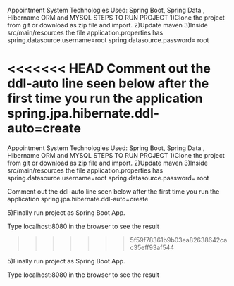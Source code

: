 Appointment System Technologies Used: Spring Boot, Spring Data , Hibername ORM and MYSQL STEPS TO RUN PROJECT 1)Clone the project from git or download as zip file and import. 2)Update maven 3)Inside src/main/resources the file application.properties has spring.datasource.username=root spring.datasource.password= root

<<<<<<< HEAD
Comment out the ddl-auto line seen below after the first time you run the application spring.jpa.hibernate.ddl-auto=create
=======
Appointment System 
Technologies Used: Spring Boot, Spring Data , Hibername ORM and MYSQL
STEPS TO RUN PROJECT
1)Clone the project from git or download as zip file and import.
2)Update maven
3)Inside src/main/resources the file application.properties has
spring.datasource.username=root
spring.datasource.password= root

Comment out the ddl-auto line seen below after the first time you run the application
spring.jpa.hibernate.ddl-auto=create
 
5)Finally run project as Spring Boot App. 

  Type localhost:8080 in the browser to see the result 
>>>>>>> 5f59f78361b9b03ea82638642cac35eff93af544

5)Finally run project as Spring Boot App.

Type localhost:8080 in the browser to see the result